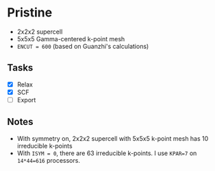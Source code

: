 # Pristine

* 2x2x2 supercell
* 5x5x5 Gamma-centered k-point mesh
* `ENCUT = 600` (based on Guanzhi's calculations)

## Tasks

- [x] Relax
- [x] SCF
- [ ] Export

## Notes

* With symmetry on, 2x2x2 supercell with 5x5x5 k-point mesh has 10 irreducible k-points
* With `ISYM = 0`, there are 63 irreducible k-points. I use `KPAR=7` on `14*44=616` processors.
